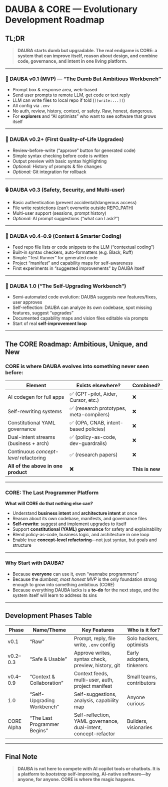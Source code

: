 # DAUBA & CORE — Evolutionary Development Roadmap

## TL;DR

> **DAUBA starts dumb but upgradable. The real endgame is CORE: a system that can improve itself, reason about design, and combine code, governance, and intent in one living platform.**

---

### 🌱 DAUBA v0.1 (MVP) — “The Dumb But **Ambitious** Workbench”

* Prompt box & response area, web-based
* Send user prompts to remote LLM, get code or text reply
* LLM can write files to local repo if told (`[[write:...]]`)
* All config via `.env`
* No auth, review, history, context, or safety. Raw, honest, dangerous.
* For **explorers** and “AI optimists” who want to see software that grows itself

---

### 🚀 DAUBA v0.2+ (First Quality-of-Life Upgrades)

* Review-before-write (“approve” button for generated code)
* Simple syntax checking before code is written
* Output preview with basic syntax highlighting
* *Optional:* History of prompts & file changes
* *Optional:* Git integration for rollback

---

### 🔒 DAUBA v0.3 (Safety, Security, and Multi-user)

* Basic authentication (prevent accidental/dangerous access)
* File write restrictions (can’t overwrite outside REPO\_PATH)
* Multi-user support (sessions, prompt history)
* *Optional:* AI prompt suggestions (“what can I ask?”)

---

### 🧠 DAUBA v0.4–0.9 (Context & Smarter Coding)

* Feed repo file lists or code snippets to the LLM (“contextual coding”)
* Built-in syntax checkers, auto-formatters (e.g. Black, Ruff)
* Simple “Test Runner” for generated code
* Project “manifest” and capability maps for self-awareness
* First experiments in “suggested improvements” by DAUBA itself

---

### 🌟 DAUBA 1.0 (“The Self-Upgrading Workbench”)

* Semi-automated code evolution: DAUBA suggests new features/fixes, user approves
* Self-reflection: DAUBA can analyze its own codebase, spot missing features, suggest “upgrades”
* Documented capability maps and vision files editable via prompts
* Start of real **self-improvement loop**

---

## The CORE Roadmap: Ambitious, Unique, and New

### CORE is where DAUBA evolves into something never seen before:

| Element                                | Exists elsewhere?                       | Combined?       |
| -------------------------------------- | --------------------------------------- | --------------- |
| AI codegen for full apps               | ✅ (GPT-pilot, Aider, Cursor, etc.)      | ❌               |
| Self-rewriting systems                 | ✅ (research prototypes, meta-compilers) | ❌               |
| Constitutional YAML governance         | ✅ (OPA, CNAB, intent-based policies)    | ❌               |
| Dual-intent streams (business + arch)  | ✅ (policy-as-code, dev-guardrails)      | ❌               |
| Continuous *concept-level* refactoring | ✅ (research papers)                     | ❌               |
| **All of the above in one product**    | **❌**                                   | **This is new** |

---

### CORE: The Last Programmer Platform

**What will CORE do that nothing else can?**

* Understand **business intent** and **architecture intent** at once
* Reason about its own codebase, manifests, and governance files
* **Self-rewrite**: suggest and implement upgrades to itself
* Support **constitutional (YAML) governance** for safety and explainability
* Blend policy-as-code, business logic, and architecture in one loop
* Enable true **concept-level refactoring**—not just syntax, but goals and structure

---

### Why Start with DAUBA?

* Because **everyone** can use it, even “wannabe programmers”
* Because the *dumbest, most honest MVP* is the only foundation strong enough to grow into something ambitious (CORE)
* Because everything DAUBA lacks is a **to-do** for the next stage, and the system itself will learn to address its sins

---

## Development Phases Table

| Phase      | Name/Theme                   | Key Features                                                    | Who is it for?            |
| ---------- | ---------------------------- | --------------------------------------------------------------- | ------------------------- |
| v0.1       | “Raw”                        | Prompt, reply, file write, `.env` config                        | Solo hackers, optimists   |
| v0.2–0.3   | “Safe & Usable”              | Approve writes, syntax check, preview, history, git             | Early adopters, tinkerers |
| v0.4–0.9   | “Context & Collaboration”    | Context feeds, multi-user, auth, project manifest               | Small teams, contributors |
| 1.0        | “Self-Upgrading Workbench”   | Self-suggestions, analysis, capability map                      | Anyone curious            |
| CORE Alpha | “The Last Programmer Begins” | Self-reflection, YAML governance, dual-intent, concept-refactor | Builders, visionaries     |

---

## Final Note

> **DAUBA is not here to compete with AI copilot tools or chatbots. It is a platform to *****bootstrap***** self-improving, AI-native software—by anyone, for anyone. CORE is where the magic happens.**
